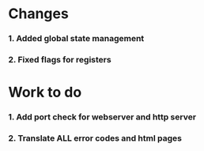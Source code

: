# Changes

### 1. **Added global state management**

### 2. **Fixed flags for registers**

# Work to do

### 1. Add port check for webserver and http server
### 2. Translate ALL error codes and html pages